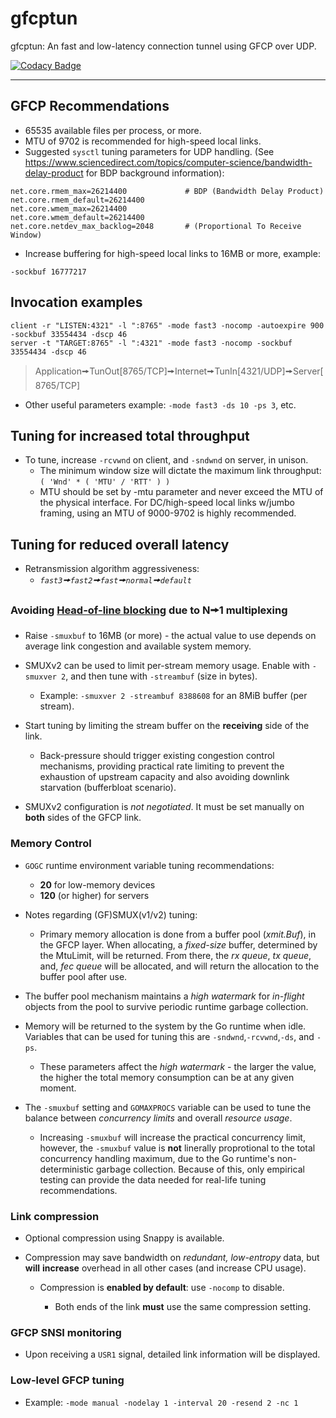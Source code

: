 # gfcptun

gfcptun: An fast and low-latency connection tunnel using GFCP over UDP.

[![Codacy Badge](https://api.codacy.com/project/badge/Grade/a01d5d75fe8143e0b1a6962f3e54ae14)](https://app.codacy.com/gh/gridfinity/gfcptun?utm_source=github.com&utm_medium=referral&utm_content=gridfinity/gfcptun&utm_campaign=Badge_Grade)

---

## GFCP Recommendations

- 65535 available files per process, or more.
- MTU of 9702 is recommended for high-speed local links.
- Suggested `sysctl` tuning parameters for UDP handling. (See
   <https://www.sciencedirect.com/topics/computer-science/bandwidth-delay-product>
   for BDP background information):

```shell
net.core.rmem_max=26214400             # BDP (Bandwidth Delay Product)
net.core.rmem_default=26214400
net.core.wmem_max=26214400
net.core.wmem_default=26214400
net.core.netdev_max_backlog=2048       # (Proportional To Receive Window)
```

- Increase buffering for high-speed local links to 16MB or more, example:

```text
-sockbuf 16777217
```

## Invocation examples

```shell
client -r "LISTEN:4321" -l ":8765" -mode fast3 -nocomp -autoexpire 900 -sockbuf 33554434 -dscp 46
server -t "TARGET:8765" -l ":4321" -mode fast3 -nocomp -sockbuf 33554434 -dscp 46
```

> Application🠚TunOut[8765/TCP]🠚Internet🠚TunIn[4321/UDP]🠚Server[8765/TCP]

- Other useful parameters example: `-mode fast3 -ds 10 -ps 3`, etc.

## Tuning for increased total throughput

- To tune, increase `-rcvwnd` on client, and `-sndwnd` on server, in unison.
  - The minimum window size will dictate the maximum link throughput:
    `( 'Wnd' * ( 'MTU' / 'RTT' ) )`
  - MTU should be set by -mtu parameter and never exceed the MTU of the 
    physical interface. For DC/high-speed local links w/jumbo framing, using
	an MTU of 9000-9702 is highly recommended.

## Tuning for reduced overall latency

- Retransmission algorithm aggressiveness:
  - _`fast3`🠚`fast2`🠚`fast`🠚`normal`🠚`default`_

### Avoiding [Head-of-line blocking](https://www.sciencedirect.com/topics/computer-science/head-of-line-blocking) due to N🠚1 multiplexing

- Raise `-smuxbuf` to 16MB (or more) - the actual value to use depends on 
  average link congestion and available system memory.
- SMUXv2 can be used to limit per-stream memory usage. Enable with
  `-smuxver 2`, and then tune with `-streambuf` (size in bytes).

  - Example: `-smuxver 2 -streambuf 8388608` for an 8MiB buffer (per stream).

- Start tuning by limiting the stream buffer on the **receiving** side of the
  link.

  - Back-pressure should trigger existing congestion control mechanisms,
    providing practical rate limiting to prevent the exhaustion of upstream
    capacity and also avoiding downlink starvation (bufferbloat scenario).

- SMUXv2 configuration is _not negotiated_. It must be set manually on **both**
  sides of the GFCP link.

### Memory Control

- `GOGC` runtime environment variable tuning recommendations:

  - **20** for low-memory devices
  - **120** (or higher) for servers

- Notes regarding (GF)SMUX(v1/v2) tuning:

  - Primary memory allocation is done from a buffer pool (_xmit.Buf_), in the
    GFCP layer. When allocating, a _fixed-size_ buffer, determined by the
    MtuLimit, will be returned. From there, the _rx queue_, _tx queue_, and,
    _fec queue_ will be allocated, and will return the allocation to the
	buffer pool after use.

- The buffer pool mechanism maintains a _high watermark_ for _in-flight_
  objects from the pool to survive periodic runtime garbage collection.

- Memory will be returned to the system by the Go runtime when idle. Variables
  that can be used for tuning this are `-sndwnd`,`-rcvwnd`,`-ds`, and `-ps`.

  - These parameters affect the _high watermark_ - the larger the value, the
    higher the total memory consumption can be at any given moment.

- The `-smuxbuf` setting and `GOMAXPROCS` variable can be used to tune the
  balance between _concurrency limits_ and overall _resource usage_.

  - Increasing `-smuxbuf` will increase the practical concurrency limit,
    however, the `-smuxbuf` value is **not** linerally proprotional to the 
	total concurrency handling maximum, due to the Go runtime's
	non-deterministic garbage collection. Because of this, only empirical
	testing can provide the data needed for real-life tuning recommendations.

### Link compression

- Optional compression using Snappy is available.

- Compression may save bandwidth on _redundant, low-entropy_ data, but **will**
  **increase** overhead in all other cases (and increase CPU usage).

  - Compression is **enabled by default**: use `-nocomp` to disable.

    - Both ends of the link **must** use the same compression setting.

### GFCP SNSI monitoring

- Upon receiving a `USR1` signal, detailed link information will be displayed.

### Low-level GFCP tuning

- Example: `-mode manual -nodelay 1 -interval 20 -resend 2 -nc 1`

